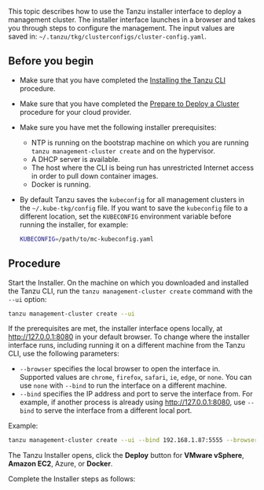 This topic describes how to use the Tanzu installer interface to deploy a management cluster. The installer interface launches in a browser and takes you through steps to configure the management. The input values are saved in: `~/.tanzu/tkg/clusterconfigs/cluster-config.yaml`.

## Before you begin

- Make sure that you have completed the [Installing the Tanzu CLI](../latest/installation-cli) procedure.
- Make sure that you have completed the [Prepare to Deploy a Cluster](../latest/prepare-deployment) procedure for your cloud provider.
- Make sure you have met the following installer prerequisites:
   - NTP is running on the bootstrap machine on which you are running `tanzu management-cluster create` and on the hypervisor.
   - A DHCP server is available.
   - The host where the CLI is being run has unrestricted Internet access in order to pull down container images.
   - Docker is running.
- By default Tanzu saves the `kubeconfig` for all management clusters in the `~/.kube-tkg/config` file. If you want to save the `kubeconfig` file to a different location, set the `KUBECONFIG` environment variable before running the installer, for example:

   ```sh
   KUBECONFIG=/path/to/mc-kubeconfig.yaml
   ```

<!--- For production deployments, it is strongly recommended to enable identity management for your clusters. For information about the preparatory steps to perform before you deploy a management cluster, see [Enabling Identity Management in Tanzu Kubernetes Grid](enabling-id-mgmt.md).
- If you want to register your management cluster with Tanzu Mission Control, follow the procedure in [Register Your Management Cluster with Tanzu Mission Control](register_tmc.md).
- If you are deploying clusters in an internet-restricted environment to either vSphere or Amazon EC2, you must also perform the steps in [Deploying Tanzu Kubernetes Grid in an Internet-Restricted Environment](airgapped-environments.md).-->

<!--- **NOTE**: On vSphere with Tanzu, you do not need to deploy a management cluster. See [Use the Tanzu CLI with a vSphere with Tanzu Supervisor Cluster](../tanzu-k8s-clusters/connect-vsphere7.md).-->

## Procedure

Start the Installer. On the machine on which you downloaded and installed the Tanzu CLI, run the `tanzu management-cluster create` command with the `--ui` option:

   ```sh
   tanzu management-cluster create --ui
   ```
   If the prerequisites are met, the installer interface opens locally, at http://127.0.0.1:8080 in your default browser. To change where the installer interface runs, including running it on a different machine from the Tanzu CLI, use the following parameters:

   * `--browser` specifies the local browser to open the interface in. Supported values are `chrome`, `firefox`, `safari`, `ie`, `edge`, or `none`. You can use `none` with `--bind` to run the interface on a different machine.
   * `--bind` specifies the IP address and port to serve the interface from. For example, if another process is already using http://127.0.0.1:8080, use `--bind` to serve the interface from a different local port.

   Example:
   ```sh
   tanzu management-cluster create --ui --bind 192.168.1.87:5555 --browser none
   ```

   The Tanzu Installer opens, click the **Deploy** button for **VMware vSphere**, **Amazon EC2**, Azure, or **Docker**.

<!--  ![Tanzu Kubernetes Grid installer interface welcome page with Deploy to vSphere button](../images/deploy-management-cluster.png)-->
Complete the Installer steps as follows: